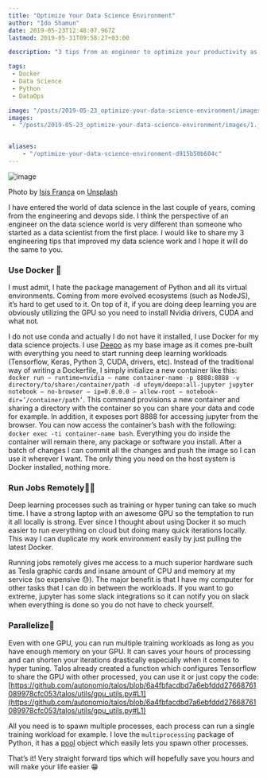 ```yaml
---
title: "Optimize Your Data Science Environment"
author: "Ido Shamun"
date: 2019-05-23T12:48:07.967Z
lastmod: 2019-05-31T09:58:27+03:00

description: "3 tips from an engineer to optimize your productivity as a data scientist"

tags:
 - Docker 
 - Data Science 
 - Python 
 - DataOps 

image: "/posts/2019-05-23_optimize-your-data-science-environment/images/1.jpeg" 
images:
 - "/posts/2019-05-23_optimize-your-data-science-environment/images/1.jpeg" 


aliases:
    - "/optimize-your-data-science-environment-d915b50b604c"
---
```


![image](/posts/2019-05-23_optimize-your-data-science-environment/images/1.jpeg)

Photo by [Isis França](https://unsplash.com/photos/hsPFuudRg5I?utm_source=unsplash&amp;utm_medium=referral&amp;utm_content=creditCopyText) on [Unsplash](https://unsplash.com/search/photos/engineering?utm_source=unsplash&amp;utm_medium=referral&amp;utm_content=creditCopyText)



I have entered the world of data science in the last couple of years, coming from the engineering and devops side. I think the perspective of an engineer on the data science world is very different than someone who started as a data scientist from the first place. I would like to share my 3 engineering tips that improved my data science work and I hope it will do the same to you.

### Use Docker 🚢

I must admit, I hate the package management of Python and all its virtual environments. Coming from more evolved ecosystems (such as NodeJS), it’s hard to get used to it. On top of it, if you are doing deep learning you are obviously utilizing the GPU so you need to install Nvidia drivers, CUDA and what not.

I do not use conda and actually I do not have it installed, I use Docker for my data science projects. I use [Deepo](https://hub.docker.com/r/ufoym/deepo/) as my base image as it comes pre-built with everything you need to start running deep learning workloads (Tensorflow, Keras, Python 3, CUDA, drivers, etc). Instead of the traditional way of writing a Dockerfile, I simply initialize a new container like this: `docker run — runtime=nvidia — name container-name -p 8888:8888 -v directory/to/share:/container/path -d ufoym/deepo:all-jupyter jupyter notebook — no-browser — ip=0.0.0.0 — allow-root — notebook-dir=’/container/path’`.
This command provisions a new container and sharing a directory with the container so you can share your data and code for example. In addition, it exposes port 8888 for accessing jupyter from the browser. You can now access the container’s bash with the following: `docker exec -ti container-name bash`. Everything you do inside the container will remain there, any package or software you install. After a batch of changes I can commit all the changes and push the image so I can use it wherever I want. The only thing you need on the host system is Docker installed, nothing more.

### Run Jobs Remotely👩‍🚀

Deep learning processes such as training or hyper tuning can take so much time. I have a strong laptop with an awesome GPU so the temptation to run it all locally is strong. Ever since I thought about using Docker it so much easier to run everything on cloud but doing many quick iterations locally. This way I can duplicate my work environment easily by just pulling the latest Docker.

Running jobs remotely gives me access to a much superior hardware such as Tesla graphic cards and insane amount of CPU and memory at my service (so expensive 😓). The major benefit is that I have my computer for other tasks that I can do in between the workloads. If you want to go extreme, jupyter has some slack integrations so it can notify you on slack when everything is done so you do not have to check yourself.

### Parallelize👯

Even with one GPU, you can run multiple training workloads as long as you have enough memory on your GPU. It can saves your hours of processing and can shorten your iterations drastically especially when it comes to hyper tuning. Talos already created a function which configures Tensorflow to share the GPU with other processed, you can use it or just copy the code: [https://github.com/autonomio/talos/blob/6a4fbfacdbd7a6ebfddd27668761089978cfc053/talos/utils/gpu_utils.py#L1](https://github.com/autonomio/talos/blob/6a4fbfacdbd7a6ebfddd27668761089978cfc053/talos/utils/gpu_utils.py#L1)

All you need is to spawn multiple processes, each process can run a single training workload for example. I love the `multiprocessing` package of Python, it has a [pool](https://docs.python.org/2/library/multiprocessing.html) object which easily lets you spawn other processes.

That’s it! Very straight forward tips which will hopefully save you hours and will make your life easier 😁
